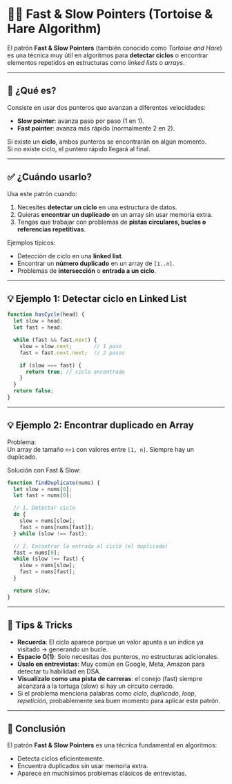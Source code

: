 # 🐢🐇 Fast & Slow Pointers (Tortoise & Hare Algorithm)

El patrón **Fast & Slow Pointers** (también conocido como *Tortoise and Hare*) es una técnica muy útil en algoritmos para **detectar ciclos** o encontrar elementos repetidos en estructuras como *linked lists* o *arrays*.  

---

## 📌 ¿Qué es?
Consiste en usar dos punteros que avanzan a diferentes velocidades:
- **Slow pointer**: avanza paso por paso (1 en 1).
- **Fast pointer**: avanza más rápido (normalmente 2 en 2).

Si existe un **ciclo**, ambos punteros se encontrarán en algún momento.  
Si no existe ciclo, el puntero rápido llegará al final.

---

## ✅ ¿Cuándo usarlo?
Usa este patrón cuando:
1. Necesites **detectar un ciclo** en una estructura de datos.
2. Quieras **encontrar un duplicado** en un array sin usar memoria extra.
3. Tengas que trabajar con problemas de **pistas circulares, bucles o referencias repetitivas**.

Ejemplos típicos:
- Detección de ciclo en una **linked list**.
- Encontrar un **número duplicado** en un array de `[1..n]`.
- Problemas de **intersección** o **entrada a un ciclo**.

---

## 💡 Ejemplo 1: Detectar ciclo en Linked List
```ts
function hasCycle(head) {
  let slow = head;
  let fast = head;

  while (fast && fast.next) {
    slow = slow.next;       // 1 paso
    fast = fast.next.next;  // 2 pasos

    if (slow === fast) {
      return true; // ciclo encontrado
    }
  }
  return false;
}
```

---

## 💡 Ejemplo 2: Encontrar duplicado en Array
Problema:  
Un array de tamaño `n+1` con valores entre `[1, n]`. Siempre hay un duplicado.  

Solución con Fast & Slow:
```ts
function findDuplicate(nums) {
  let slow = nums[0];
  let fast = nums[0];

  // 1. Detectar ciclo
  do {
    slow = nums[slow];
    fast = nums[nums[fast]];
  } while (slow !== fast);

  // 2. Encontrar la entrada al ciclo (el duplicado)
  fast = nums[0];
  while (slow !== fast) {
    slow = nums[slow];
    fast = nums[fast];
  }

  return slow;
}
```

---

## 🎯 Tips & Tricks
- **Recuerda**: El ciclo aparece porque un valor apunta a un índice ya visitado → generando un bucle.
- **Espacio O(1)**: Solo necesitas dos punteros, no estructuras adicionales.
- **Úsalo en entrevistas**: Muy común en Google, Meta, Amazon para detectar tu habilidad en DSA.
- **Visualízalo como una pista de carreras**: el conejo (fast) siempre alcanzará a la tortuga (slow) si hay un circuito cerrado.
- Si el problema menciona palabras como *ciclo*, *duplicado*, *loop*, *repetición*, probablemente sea buen momento para aplicar este patrón.

---

## 🚀 Conclusión
El patrón **Fast & Slow Pointers** es una técnica fundamental en algoritmos:
- Detecta ciclos eficientemente.
- Encuentra duplicados sin usar memoria extra.
- Aparece en muchísimos problemas clásicos de entrevistas.
